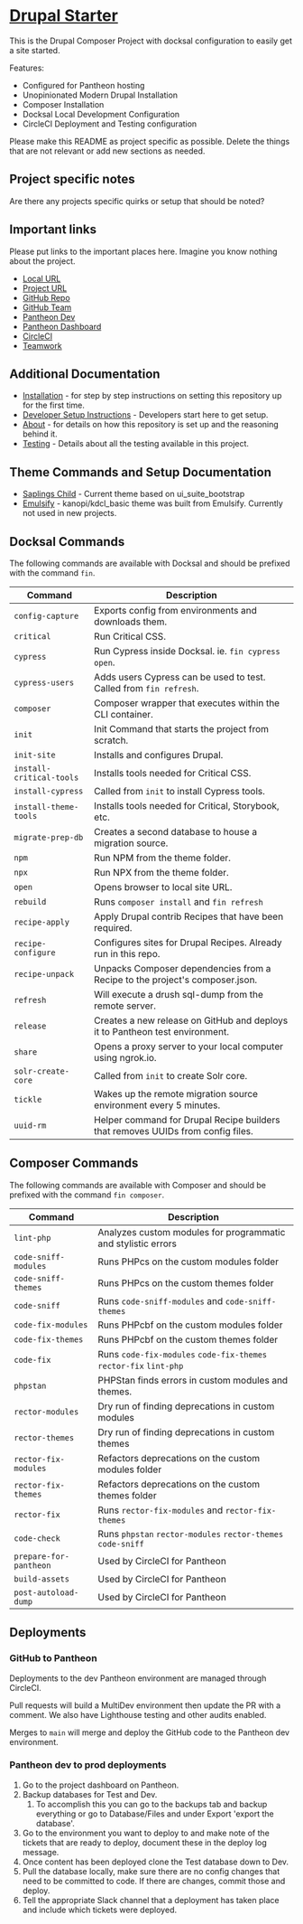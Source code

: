 # [Drupal Starter](https://example.com/)
This is the Drupal Composer Project with docksal configuration to easily get a
site started.

Features:

- Configured for Pantheon hosting
- Unopinionated Modern Drupal Installation
- Composer Installation
- Docksal Local Development Configuration
- CircleCI Deployment and Testing configuration

Please make this README as project specific as possible. Delete the things that
are not relevant or add new sections as needed.


## Project specific notes

Are there any projects specific quirks or setup that should be noted?


## Important links

Please put links to the important places here.
Imagine you know nothing about the project.

* [Local URL]()
* [Project URL]()
* [GitHub Repo]()
* [GitHub Team]()
* [Pantheon Dev]()
* [Pantheon Dashboard]()
* [CircleCI]()
* [Teamwork]()


## Additional Documentation

- [Installation](docs/INSTALLATION.md) - for step by step instructions on
setting this repository up for the first time.
- [Developer Setup Instructions](docs/DEVELOP.md) - Developers start here to get
 setup.
- [About](docs/ABOUT.md) - for details on how this repository is set up and the
reasoning behind it.
- [Testing](docs/TESTING.md) - Details about all the testing available in this
project.


## Theme Commands and Setup Documentation
- [Saplings Child](docs/SAPLINGS_THEME.md) - Current theme based on
ui_suite_bootstrap
- [Emulsify](docs/EMULSIFY.md) - kanopi/kdcl_basic theme was built from
Emulsify. Currently not used in new projects.


## Docksal Commands

The following commands are available with Docksal and should be prefixed with
the command `fin`.

Command | Description
--------|------------
`config-capture` | Exports config from environments and downloads them.
`critical` | Run Critical CSS.
`cypress` | Run Cypress inside Docksal. ie. `fin cypress open`.
`cypress-users` | Adds users Cypress can be used to test. Called from `fin refresh`.
`composer` | Composer wrapper that executes within the CLI container.
`init` | Init Command that starts the project from scratch.
`init-site` | Installs and configures Drupal.
`install-critical-tools` | Installs tools needed for Critical CSS.
`install-cypress` | Called from `init` to install Cypress tools.
`install-theme-tools` | Installs tools needed for Critical, Storybook, etc.
`migrate-prep-db` | Creates a second database to house a migration source.
`npm` | Run NPM from the theme folder.
`npx` | Run NPX from the theme folder.
`open` | Opens browser to local site URL.
`rebuild` | Runs `composer install` and `fin refresh`
`recipe-apply` | Apply Drupal contrib Recipes that have been required.
`recipe-configure` | Configures sites for Drupal Recipes. Already run in this repo.
`recipe-unpack` | Unpacks Composer dependencies from a Recipe to the project's composer.json.
`refresh` | Will execute a drush sql-dump from the remote server.
`release` | Creates a new release on GitHub and deploys it to Pantheon test environment.
`share` | Opens a proxy server to your local computer using ngrok.io.
`solr-create-core` | Called from `init` to create Solr core.
`tickle` | Wakes up the remote migration source environment every 5 minutes.
`uuid-rm` | Helper command for Drupal Recipe builders that removes UUIDs from config files.


## Composer Commands

The following commands are available with Composer and should be prefixed with
the command `fin composer`.

Command | Description
--------|------------
`lint-php` | Analyzes custom modules for programmatic and stylistic errors
`code-sniff-modules` | Runs PHPcs on the custom modules folder
`code-sniff-themes` | Runs PHPcs on the custom themes folder
`code-sniff` | Runs `code-sniff-modules` and `code-sniff-themes`
`code-fix-modules` | Runs PHPcbf on the custom modules folder
`code-fix-themes` | Runs PHPcbf on the custom themes folder
`code-fix` | Runs `code-fix-modules` `code-fix-themes` `rector-fix` `lint-php`
`phpstan` | PHPStan finds errors in custom modules and themes.
`rector-modules` | Dry run of finding deprecations in custom modules
`rector-themes` | Dry run of finding deprecations in custom themes
`rector-fix-modules` | Refactors deprecations on the custom modules folder
`rector-fix-themes` | Refactors deprecations on the custom themes folder
`rector-fix` | Runs `rector-fix-modules` and `rector-fix-themes`
`code-check` | Runs `phpstan` `rector-modules` `rector-themes` `code-sniff`
`prepare-for-pantheon` | Used by CircleCI for Pantheon
`build-assets` | Used by CircleCI for Pantheon
`post-autoload-dump` | Used by CircleCI for Pantheon


## Deployments

### GitHub to Pantheon
Deployments to the dev Pantheon environment are managed through CircleCI.

Pull requests will build a MultiDev environment then update the PR with a
comment. We also have Lighthouse testing and other audits enabled.

Merges to `main` will merge and deploy the GitHub code to the Pantheon dev
environment.

### Pantheon dev to prod deployments
1. Go to the project dashboard on Pantheon.
1. Backup databases for Test and Dev.
    1. To accomplish this you can go to the backups tab and backup everything
    or go to Database/Files and under Export 'export the database'.
1. Go to the environment you want to deploy to and make note of the tickets
that are ready to deploy, document these in the deploy log message.
1. Once content has been deployed clone the Test database down to Dev.
1. Pull the database locally, make sure there are no config changes
that need to be committed to code.
If there are changes, commit those and deploy.
1. Tell the appropriate Slack channel that a deployment has taken place
and include which tickets were deployed.
